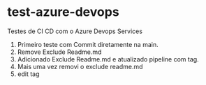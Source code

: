 # test-azure-devops
Testes de CI CD com o Azure Devops Services

1. Primeiro teste com Commit diretamente na main.
2. Remove Exclude Readme.md
3. Adicionado Exclude Readme.md e atualizado pipeline com tag.
4. Mais uma vez removi o exclude readme.md
5. edit tag